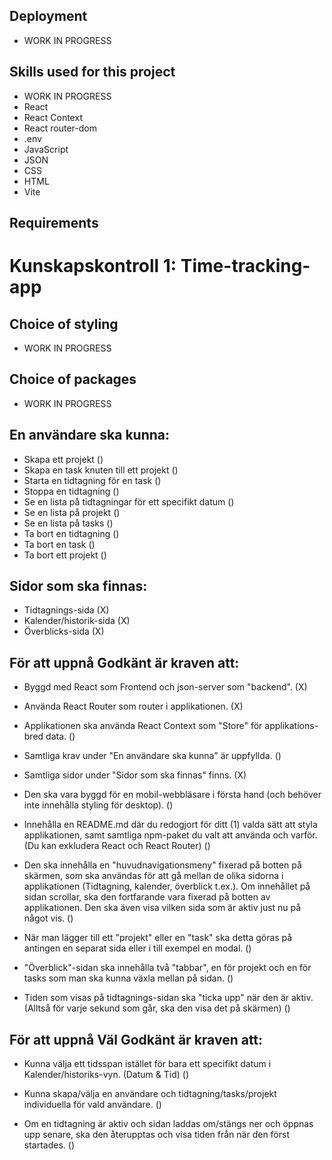 ## Deployment
* WORK IN PROGRESS

## Skills used for this project
* WORK IN PROGRESS
* React
* React Context 
* React router-dom
* .env
* JavaScript
* JSON 
* CSS
* HTML 
* Vite

## Requirements

# Kunskapskontroll 1: Time-tracking-app

## Choice of styling
- WORK IN PROGRESS

## Choice of packages
- WORK IN PROGRESS

## En användare ska kunna:
- Skapa ett projekt ()
- Skapa en task knuten till ett projekt ()
- Starta en tidtagning för en task ()
- Stoppa en tidtagning ()
- Se en lista på tidtagningar för ett specifikt datum ()
- Se en lista på projekt ()
- Se en lista på tasks ()
- Ta bort en tidtagning ()
- Ta bort en task ()
- Ta bort ett projekt ()

## Sidor som ska finnas:
- Tidtagnings-sida (X)
- Kalender/historik-sida (X)
- Överblicks-sida (X)

## För att uppnå Godkänt är kraven att:
- Byggd med React som Frontend och json-server som "backend". (X)

- Använda React Router som router i applikationen. (X)

- Applikationen ska använda React Context som "Store" för applikations-bred data. ()

- Samtliga krav under "En användare ska kunna" är uppfyllda. ()

- Samtliga sidor under "Sidor som ska finnas" finns. (X)

- Den ska vara byggd för en mobil-webbläsare i första hand (och behöver inte innehålla styling för desktop). ()

- Innehålla en README.md där du redogjort för ditt (1) valda sätt att styla applikationen, samt samtliga npm-paket du valt att använda och varför. (Du kan exkludera React och React Router) ()

- Den ska innehålla en "huvudnavigationsmeny" fixerad på botten på skärmen, som ska användas för att gå mellan de olika sidorna i applikationen (Tidtagning, kalender, överblick t.ex.). Om innehållet på sidan scrollar, ska den fortfarande vara fixerad på botten av applikationen. Den ska även visa vilken sida som är aktiv just nu på något vis. ()

- När man lägger till ett "projekt" eller en "task" ska detta göras på antingen en separat sida eller i till exempel en modal. ()

- "Överblick"-sidan ska innehålla två "tabbar", en för projekt och en för tasks som man ska kunna växla mellan på sidan. ()

- Tiden som visas på tidtagnings-sidan ska "ticka upp" när den är aktiv.
  (Alltså för varje sekund som går, ska den visa det på skärmen) ()


## För att uppnå Väl Godkänt är kraven att:
- Kunna välja ett tidsspan istället för bara ett specifikt datum i Kalender/historiks-vyn. (Datum & Tid) ()

- Kunna skapa/välja en användare och tidtagning/tasks/projekt individuella för vald användare. ()

- Om en tidtagning är aktiv och sidan laddas om/stängs ner och öppnas upp senare, ska den återupptas och visa tiden från när den först startades. ()

